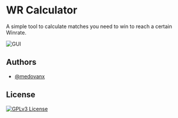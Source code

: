 # WR Calculator

A simple tool to calculate matches you need to win to reach a certain Winrate.

![GUI](https://i.imgur.com/EFjaEFB.png)
## Authors

- [@medovanx](https://github.com/medovanx)


## License

[![GPLv3 License](https://img.shields.io/badge/License-GPL%20v3-yellow.svg)](https://opensource.org/licenses/)
